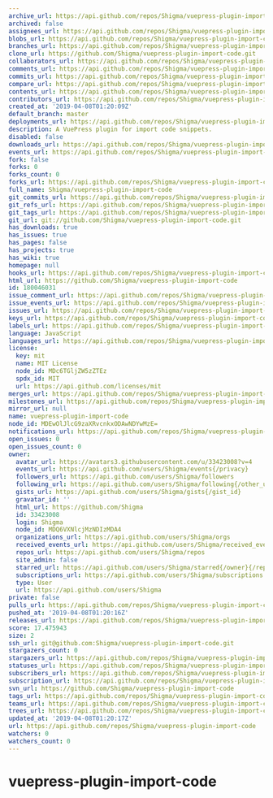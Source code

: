 ```yaml
---
archive_url: https://api.github.com/repos/Shigma/vuepress-plugin-import-code/{archive_format}{/ref}
archived: false
assignees_url: https://api.github.com/repos/Shigma/vuepress-plugin-import-code/assignees{/user}
blobs_url: https://api.github.com/repos/Shigma/vuepress-plugin-import-code/git/blobs{/sha}
branches_url: https://api.github.com/repos/Shigma/vuepress-plugin-import-code/branches{/branch}
clone_url: https://github.com/Shigma/vuepress-plugin-import-code.git
collaborators_url: https://api.github.com/repos/Shigma/vuepress-plugin-import-code/collaborators{/collaborator}
comments_url: https://api.github.com/repos/Shigma/vuepress-plugin-import-code/comments{/number}
commits_url: https://api.github.com/repos/Shigma/vuepress-plugin-import-code/commits{/sha}
compare_url: https://api.github.com/repos/Shigma/vuepress-plugin-import-code/compare/{base}...{head}
contents_url: https://api.github.com/repos/Shigma/vuepress-plugin-import-code/contents/{+path}
contributors_url: https://api.github.com/repos/Shigma/vuepress-plugin-import-code/contributors
created_at: '2019-04-08T01:20:09Z'
default_branch: master
deployments_url: https://api.github.com/repos/Shigma/vuepress-plugin-import-code/deployments
description: A VuePress plugin for import code snippets.
disabled: false
downloads_url: https://api.github.com/repos/Shigma/vuepress-plugin-import-code/downloads
events_url: https://api.github.com/repos/Shigma/vuepress-plugin-import-code/events
fork: false
forks: 0
forks_count: 0
forks_url: https://api.github.com/repos/Shigma/vuepress-plugin-import-code/forks
full_name: Shigma/vuepress-plugin-import-code
git_commits_url: https://api.github.com/repos/Shigma/vuepress-plugin-import-code/git/commits{/sha}
git_refs_url: https://api.github.com/repos/Shigma/vuepress-plugin-import-code/git/refs{/sha}
git_tags_url: https://api.github.com/repos/Shigma/vuepress-plugin-import-code/git/tags{/sha}
git_url: git://github.com/Shigma/vuepress-plugin-import-code.git
has_downloads: true
has_issues: true
has_pages: false
has_projects: true
has_wiki: true
homepage: null
hooks_url: https://api.github.com/repos/Shigma/vuepress-plugin-import-code/hooks
html_url: https://github.com/Shigma/vuepress-plugin-import-code
id: 180046031
issue_comment_url: https://api.github.com/repos/Shigma/vuepress-plugin-import-code/issues/comments{/number}
issue_events_url: https://api.github.com/repos/Shigma/vuepress-plugin-import-code/issues/events{/number}
issues_url: https://api.github.com/repos/Shigma/vuepress-plugin-import-code/issues{/number}
keys_url: https://api.github.com/repos/Shigma/vuepress-plugin-import-code/keys{/key_id}
labels_url: https://api.github.com/repos/Shigma/vuepress-plugin-import-code/labels{/name}
language: JavaScript
languages_url: https://api.github.com/repos/Shigma/vuepress-plugin-import-code/languages
license:
  key: mit
  name: MIT License
  node_id: MDc6TGljZW5zZTEz
  spdx_id: MIT
  url: https://api.github.com/licenses/mit
merges_url: https://api.github.com/repos/Shigma/vuepress-plugin-import-code/merges
milestones_url: https://api.github.com/repos/Shigma/vuepress-plugin-import-code/milestones{/number}
mirror_url: null
name: vuepress-plugin-import-code
node_id: MDEwOlJlcG9zaXRvcnkxODAwNDYwMzE=
notifications_url: https://api.github.com/repos/Shigma/vuepress-plugin-import-code/notifications{?since,all,participating}
open_issues: 0
open_issues_count: 0
owner:
  avatar_url: https://avatars3.githubusercontent.com/u/33423008?v=4
  events_url: https://api.github.com/users/Shigma/events{/privacy}
  followers_url: https://api.github.com/users/Shigma/followers
  following_url: https://api.github.com/users/Shigma/following{/other_user}
  gists_url: https://api.github.com/users/Shigma/gists{/gist_id}
  gravatar_id: ''
  html_url: https://github.com/Shigma
  id: 33423008
  login: Shigma
  node_id: MDQ6VXNlcjMzNDIzMDA4
  organizations_url: https://api.github.com/users/Shigma/orgs
  received_events_url: https://api.github.com/users/Shigma/received_events
  repos_url: https://api.github.com/users/Shigma/repos
  site_admin: false
  starred_url: https://api.github.com/users/Shigma/starred{/owner}{/repo}
  subscriptions_url: https://api.github.com/users/Shigma/subscriptions
  type: User
  url: https://api.github.com/users/Shigma
private: false
pulls_url: https://api.github.com/repos/Shigma/vuepress-plugin-import-code/pulls{/number}
pushed_at: '2019-04-08T01:20:16Z'
releases_url: https://api.github.com/repos/Shigma/vuepress-plugin-import-code/releases{/id}
score: 17.475943
size: 2
ssh_url: git@github.com:Shigma/vuepress-plugin-import-code.git
stargazers_count: 0
stargazers_url: https://api.github.com/repos/Shigma/vuepress-plugin-import-code/stargazers
statuses_url: https://api.github.com/repos/Shigma/vuepress-plugin-import-code/statuses/{sha}
subscribers_url: https://api.github.com/repos/Shigma/vuepress-plugin-import-code/subscribers
subscription_url: https://api.github.com/repos/Shigma/vuepress-plugin-import-code/subscription
svn_url: https://github.com/Shigma/vuepress-plugin-import-code
tags_url: https://api.github.com/repos/Shigma/vuepress-plugin-import-code/tags
teams_url: https://api.github.com/repos/Shigma/vuepress-plugin-import-code/teams
trees_url: https://api.github.com/repos/Shigma/vuepress-plugin-import-code/git/trees{/sha}
updated_at: '2019-04-08T01:20:17Z'
url: https://api.github.com/repos/Shigma/vuepress-plugin-import-code
watchers: 0
watchers_count: 0
---
```


# vuepress-plugin-import-code
